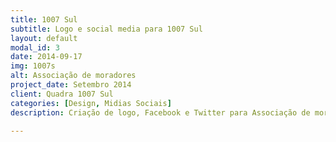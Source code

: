```yaml
---
title: 1007 Sul
subtitle: Logo e social media para 1007 Sul
layout: default
modal_id: 3
date: 2014-09-17
img: 1007s
alt: Associação de moradores
project_date: Setembro 2014
client: Quadra 1007 Sul
categories: [Design, Midias Sociais]
description: Criação de logo, Facebook e Twitter para Associação de moradores da 1007 Sul.

---
```

